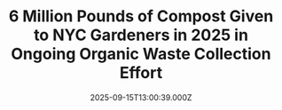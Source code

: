 ---
title: "6 Million Pounds of Compost Given to NYC Gardeners in 2025 in Ongoing Organic Waste Collection Effort"
date: 2025-09-15T13:00:39.000Z
category: Human Kindness
externalLink: "https://www.goodnewsnetwork.org/6m-pounds-of-compost-given-to-nyc-gardeners-in-2025-in-ongoing-organic-waste-collection-effort/"
image: ""
excerpt: "Food scraps in the Big Apple are now enjoying a second life as free compost for residents and community gardens. It’s all down to an expansion of New York City’s organic waste collection program which started last year. In it, yard waste and food scraps are collected curbside and brought to a central composting facility […] The post 6 Million…"
---